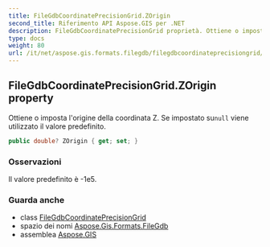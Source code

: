 ```yaml
---
title: FileGdbCoordinatePrecisionGrid.ZOrigin
second_title: Riferimento API Aspose.GIS per .NET
description: FileGdbCoordinatePrecisionGrid proprietà. Ottiene o imposta lorigine della coordinata Z. Se impostato sunull viene utilizzato il valore predefinito.
type: docs
weight: 80
url: /it/net/aspose.gis.formats.filegdb/filegdbcoordinateprecisiongrid/zorigin/
---
```

## FileGdbCoordinatePrecisionGrid.ZOrigin property

Ottiene o imposta l'origine della coordinata Z. Se impostato su`null` viene utilizzato il valore predefinito.

```csharp
public double? ZOrigin { get; set; }
```

### Osservazioni

Il valore predefinito è -1e5.

### Guarda anche

* class [FileGdbCoordinatePrecisionGrid](../)
* spazio dei nomi [Aspose.Gis.Formats.FileGdb](../../filegdbcoordinateprecisiongrid/)
* assemblea [Aspose.GIS](../../../)


